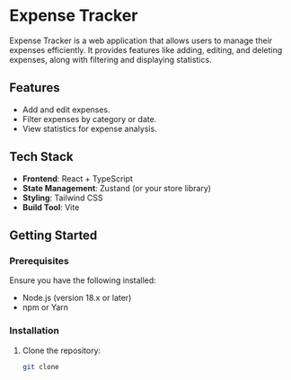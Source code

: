 # Expense Tracker

Expense Tracker is a web application that allows users to manage their expenses efficiently. It provides features like adding, editing, and deleting expenses, along with filtering and displaying statistics.

## Features
- Add and edit expenses.
- Filter expenses by category or date.
- View statistics for expense analysis.

## Tech Stack
- **Frontend**: React + TypeScript
- **State Management**: Zustand (or your store library)
- **Styling**: Tailwind CSS
- **Build Tool**: Vite

## Getting Started

### Prerequisites
Ensure you have the following installed:
- Node.js (version 18.x or later)
- npm or Yarn

### Installation
1. Clone the repository:
   ```bash
   git clone